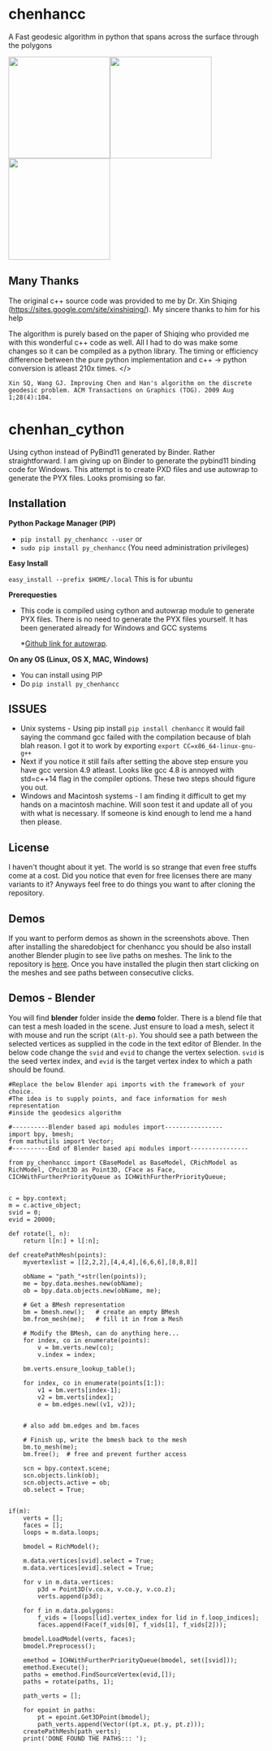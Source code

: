 chenhancc
==============

A Fast geodesic algorithm in python that spans across the surface through the polygons

<p>
	<img src="./images/Dog.png" height="200"><img src="./images/Cat.png" height="200"><img src="./images/Man.png" height="200">
</p>
<p>

Many Thanks
-----------

The original c++ source code was provided to me by Dr. Xin Shiqing (https://sites.google.com/site/xinshiqing/). My sincere thanks to him for his help

The algorithm is purely based on the paper of Shiqing who provided me with this wonderful c++ code as well. All I had to do was make some changes so it can be compiled as a python library. The timing or efficiency difference between the pure python implementation and c++ -> python conversion is atleast 210x times. 
</>

```
Xin SQ, Wang GJ. Improving Chen and Han's algorithm on the discrete geodesic problem. ACM Transactions on Graphics (TOG). 2009 Aug 1;28(4):104.
```


# chenhan_cython
Using cython instead of PyBind11 generated by Binder. Rather straightforward. I am giving up on Binder to generate the pybind11 binding code for Windows. This attempt is to create PXD files and use autowrap to generate the PYX files. Looks promising so far. 

Installation
------------

**Python Package Manager (PIP)**

- ```pip install py_chenhancc --user``` or
- ```sudo pip install py_chenhancc``` (You need administration privileges)

**Easy Install**

```easy_install --prefix $HOME/.local``` This is for ubuntu 


**Prerequesties**

- This code is compiled using cython and autowrap module to generate PYX files. There is no need to generate the PYX files yourself. It has been generated already for Windows and GCC systems

	*[Github link for autowrap](https://github.com/uweschmitt/autowrap).


**On any OS (Linux, OS X, MAC, Windows)**

 - You can install using PIP
 - Do ```pip install py_chenhancc```

ISSUES
------
- Unix systems - Using pip install ```pip install chenhancc``` it would fail saying the command gcc failed with the compilation because of blah blah reason. I got it to work by exporting ```export CC=x86_64-linux-gnu-g++```
- Next if you notice it still fails after setting the above step ensure you have gcc version 4.9 atleast. Looks like gcc 4.8 is annoyed with std=c++14 flag in the compiler options. These two steps should figure you out.
- Windows and Macintosh systems - I am finding it difficult to get my hands on a macintosh machine. Will soon test it and update all of you with what is necessary. If someone is kind enough to lend me a hand then please. 


License
-------

I haven't thought about it yet. The world is so strange that even free stuffs come at a cost. Did you notice that even for free licenses there are many variants to it? Anyways feel free to do things you want to after cloning the repository. 

Demos
---------

If you want to perform demos as shown in the screenshots above. Then after installing the sharedobject for chenhancc you should be also install another Blender plugin to see live paths on meshes. The link to the repository is [here](https://github.com/aalavandhaann/ch_bl_geodesics). Once you have installed the plugin then start clicking on the meshes and see paths between consecutive clicks. 


Demos - Blender
-------------------

You will find <b>blender</b> folder inside the <b>demo</b> folder. There is a blend file that can test a mesh loaded in the scene. Just ensure to load a mesh, select it with mouse and run the script `(Alt-p)`. You should see a path between the selected vertices as supplied in the code in the text editor of Blender. In the below code change the `svid` and `evid` to change the vertex selection. `svid` is the seed vertex index, and `evid` is the target vertex index to which a path should be found. 

```
#Replace the below Blender api imports with the framework of your choice. 
#The idea is to supply points, and face information for mesh representation
#inside the geodesics algorithm

#----------Blender based api modules import----------------
import bpy, bmesh;
from mathutils import Vector;
#----------End of Blender based api modules import----------------

from py_chenhancc import CBaseModel as BaseModel, CRichModel as RichModel, CPoint3D as Point3D, CFace as Face, CICHWithFurtherPriorityQueue as ICHWithFurtherPriorityQueue;


c = bpy.context;
m = c.active_object;
svid = 0;
evid = 20000;

def rotate(l, n):
    return l[n:] + l[:n];

def createPathMesh(points):
    myvertexlist = [[2,2,2],[4,4,4],[6,6,6],[8,8,8]]
    
    obName = "path_"+str(len(points));
    me = bpy.data.meshes.new(obName);
    ob = bpy.data.objects.new(obName, me);

    # Get a BMesh representation
    bm = bmesh.new();   # create an empty BMesh
    bm.from_mesh(me);   # fill it in from a Mesh

    # Modify the BMesh, can do anything here...
    for index, co in enumerate(points):
        v = bm.verts.new(co);
        v.index = index;
        
    bm.verts.ensure_lookup_table();
    
    for index, co in enumerate(points[1:]):
        v1 = bm.verts[index-1];
        v2 = bm.verts[index];
        e = bm.edges.new((v1, v2));
        
    
    # also add bm.edges and bm.faces

    # Finish up, write the bmesh back to the mesh
    bm.to_mesh(me);
    bm.free();  # free and prevent further access
    
    scn = bpy.context.scene;
    scn.objects.link(ob);
    scn.objects.active = ob;
    ob.select = True;


if(m):
    verts = [];
    faces = [];
    loops = m.data.loops;
    
    bmodel = RichModel();
    
    m.data.vertices[svid].select = True;
    m.data.vertices[evid].select = True;
    
    for v in m.data.vertices:
        p3d = Point3D(v.co.x, v.co.y, v.co.z);
        verts.append(p3d);
   
    for f in m.data.polygons:
        f_vids = [loops[lid].vertex_index for lid in f.loop_indices];        
        faces.append(Face(f_vids[0], f_vids[1], f_vids[2]));
    
    bmodel.LoadModel(verts, faces);
    bmodel.Preprocess();
    
    emethod = ICHWithFurtherPriorityQueue(bmodel, set([svid]));
    emethod.Execute();
    paths = emethod.FindSourceVertex(evid,[]);
    paths = rotate(paths, 1);
    
    path_verts = [];
    
    for epoint in paths:
        pt = epoint.Get3DPoint(bmodel);
        path_verts.append(Vector((pt.x, pt.y, pt.z)));
    createPathMesh(path_verts);
    print('DONE FOUND THE PATHS::: ');
```